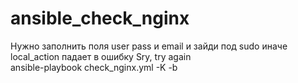 # ansible_check_nginx
Нужно заполнить поля user pass и email и зайди под sudo иначе local_action падает в ошибку Sry, try again  
ansible-playbook check_nginx.yml -K -b
